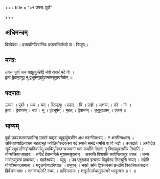 +++
title = "०१ उषसः पूर्वा"

+++
## अधिमन्त्रम्
विश्वेदेवाः। प्रजापतिर्वैश्वामित्रः प्रजापतिर्वाच्यो वा। त्रिष्टुप्।

## मन्त्रः
उ॒षसः॒ पूर्वा॒ अध॒ यद्व्यू॒षुर्म॒हद्वि ज॑ज्ञे अ॒क्षरं॑ प॒दे गोः ।  
व्र॒ता दे॒वाना॒मुप॒ नु प्र॒भूष॑न्म॒हद्दे॒वाना॑मसुर॒त्वमेक॑म् ॥

## पदपाठः
उ॒षसः॑ । पूर्वाः॑ । अध॑ । यत् । वि॒ऽऊ॒षुः । म॒हत् । वि । ज॒ज्ञे॒ । अ॒क्षर॑म् । प॒दे । गोः ।  
व्र॒ता । दे॒वाना॑म् । उप॑ । नु । प्र॒ऽभूष॑न् । म॒हत् । दे॒वाना॑म् । अ॒सु॒र॒ऽत्वम् । एक॑म् ॥

## भाष्यम्
पुर्वा उदयकालात्प्राचीना उषसो यद्यदा व्यूषुर्व्युच्छन्ति अध तदानीमक्षरम् । न क्षरतीत्यक्षरम् । अविनाश्यादित्याख्यं महत्प्रभूतं ज्योतिर्गोरुदकस्य पदे स्थाने समद्रे नभसि वा वि जज्ञे । उत्पद्यते । अथोदिते सूर्ये प्रभूषन्नग्निहोत्रादिकर्मसु प्रभवितुमिच्छन्यजमानो व्रता कर्माणि देवानां नु क्शिप्रमुपसमीपं तिष्ठति । योग्यक्रियाध्याहारः । तदिदं देवानामेकं मुख्यमसुरत्वम् । अस्यति क्शिपति सर्वानित्यसुरः प्रबलः । तस्य भावोऽसुरत्वं प्राबल्यम् । महदैश्वर्यम् । व्यूषुः । उष प्लुशदाह इत्यस्य विपुर्वस्य लिट्युसि रूपम् । सहेति योगविभागत्समासः । यद्वृत्तयोगादनिघातः । प्रभूषन् । भवतेः सनि द्विर्वचनस्य छन्दसि विकल्पितत्वादत्र द्विर्वचनाभावः । तदन्तच्छतरि रूपम् । प्रादिसमासः । शतुर्लसार्वधातुकस्वरे धातुस्वरः ॥ १ ॥